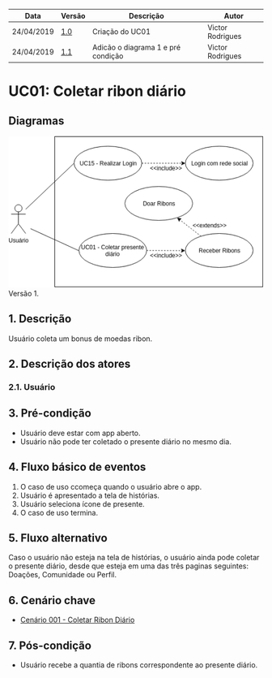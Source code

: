 | Data       | Versão  | Descrição       | Autor            |
| ---------- | ------- | --------------- | ---------------- |
| 24/04/2019 | [1.0](https://github.com/requisitos-2019-1/Ribon/commit/10c1ade00b0373b9e69c8cfa5dbf3555ae709272) | Criação do UC01 | Victor Rodrigues |
| 24/04/2019 | [1.1]() | Adicão o diagrama 1 e pré condição | Victor Rodrigues |

# UC01: Coletar ribon diário

## Diagramas
![Exemplo Diagrama](Diagramas/UC01_versao1.png) Versão 1.


## 1. Descrição
Usuário coleta um bonus de moedas ribon.

## 2. Descrição dos atores

### 2.1. Usuário

## 3. Pré-condição
- Usuário deve estar com app aberto.
- Usuário não pode ter coletado o presente diário no mesmo dia.

## 4. Fluxo básico de eventos
1. O caso de uso ccomeça quando o usuário abre o app.
2. Usuário é apresentado a tela de histórias.
3. Usuário seleciona ícone de presente.
4. O caso de uso termina.

## 5. Fluxo alternativo
Caso o usuário não esteja na tela de histórias, o usuário ainda pode coletar o presente diário, desde que esteja em uma das três paginas seguintes: Doações, Comunidade ou Perfil.

## 6. Cenário chave

- [Cenário 001 - Coletar Ribon Diário](https://github.com/requisitos-2019-1/Ribon/blob/master/Modelagem%20de%20Requisitos/Cenarios/Coletar_ribon_diario.md)

## 7. Pós-condição
- Usuário recebe a quantia de ribons correspondente ao presente diário.
